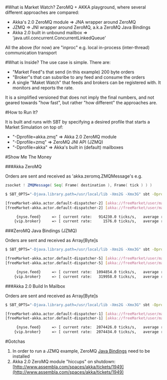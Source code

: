 #What is Market Watch?
ZeroMQ + AKKA playground, where several different approaches are compared:

* Akka's 2.0 ZeroMQ module => JNA wrapper around ZeroMQ
* JZMQ => JNI wrapper around ZeroMQ, a.k.a ZeroMQ Java Bindings
* Akka 2.0 built in unbound mailbox => 'java.util.concurrent.ConcurrentLinkedQueue'

All the above (for now) are "inproc" e.g. local in-process (inter-thread) communication transport

#What is Inside?
The use case is simple. There are:

* "Market Feed"s that send (in this example) 200 byte orders
* "Broker"s that can subsribe to any feed and consume the orders
* A single "Maket Watch" that feeds and brokers can be registered with. It monitors and reports the rate.

It is a simplified versioned that does not imply the final numbers, and not geared towards "how fast", but rather "how different" the approaches are.

#How to Run It?

It is built and runs with SBT by specifying a desired profile that starts a Market Simulation on top of:

* "-Dprofile=akka.zmq" => Akka 2.0 ZeroMQ module
* "-Dprofile=zmq" => ZeroMQ JNI API (JZMQ)
* "-Dprofile=akka" => Akka's built in (default) mailboxes

#Show Me The Money

###Akka ZeroMQ

Orders are sent and received as 'akka.zeromq.ZMQMessage's e.g. 

```scala
zsocket ! ZMQMessage( Seq( Frame( destination ), Frame( tick ) ) )
```

```bash
$ SBT_OPTS="-Djava.library.path=/usr/local/lib -Xms2G -Xmx3G" sbt -Dprofile=akka.zmq clean run                           (master ✔) 

[freeMarket-akka.actor.default-dispatcher-2] [akka://freeMarket/user/marketWatch] registered a feed     [nyse.feed]
[freeMarket-akka.actor.default-dispatcher-2] [akka://freeMarket/user/marketWatch] registered a broker   [vip.broker]

     {nyse.feed}     => [ current rate:   914230.0 ticks/s,   average rate:    777879.0 ticks/s  ]
    {vip.broker}     => [ current rate:     1576.0 ticks/s,   average rate:      1431.0 ticks/s  ]
```


###ZeroMQ Java Bindings (JZMQ)

Orders are sent and received as Array[Byte]s

```bash
$ SBT_OPTS="-Djava.library.path=/usr/local/lib -Xms2G -Xmx3G" sbt -Dprofile=zmq clean run                             (master ✔) 

[freeMarket-akka.actor.default-dispatcher-5] [akka://freeMarket/user/marketWatch] registered a feed	     [nyse.feed]
[freeMarket-akka.actor.default-dispatcher-5] [akka://freeMarket/user/marketWatch] registered a broker	 [vip.broker]

     {nyse.feed}	 => [ current rate:  1094854.0 ticks/s,   average rate:   1034253.0 ticks/s  ]
    {vip.broker}	 => [ current rate:   319958.0 ticks/s,   average rate:    292413.0 ticks/s  ]
```

###Akka 2.0 Build In Mailbox

Orders are sent and received as Array[Byte]s

```bash
$ SBT_OPTS="-Djava.library.path=/usr/local/lib -Xms2G -Xmx3G" sbt -Dprofile=akka clean run                            (master ✔)

[freeMarket-akka.actor.default-dispatcher-1] [akka://freeMarket/user/marketWatch] registered a feed	     [nyse.feed]
[freeMarket-akka.actor.default-dispatcher-1] [akka://freeMarket/user/marketWatch] registered a broker	 [vip.broker]

     {nyse.feed}	 => [ current rate:  2074426.0 ticks/s,   average rate:   1995846.0 ticks/s  ]
    {vip.broker}	 => [ current rate:  2074434.0 ticks/s,   average rate:   1995846.0 ticks/s  ]
```

#Gotchas

1. In order to run a JZMQ example, ZeroMQ [Java Bindings](https://github.com/zeromq/jzmq) need to be installed
2. Akka 2.0 ZeroMQ module "hiccups" on shutdown: [http://www.assembla.com/spaces/akka/tickets/1949](http://www.assembla.com/spaces/akka/tickets/1949) 
